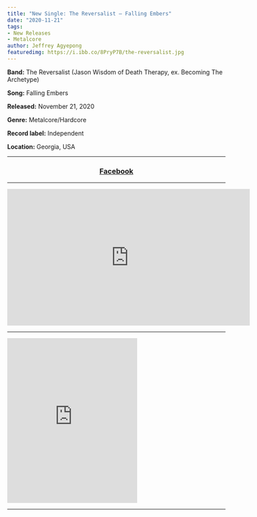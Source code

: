 ```yaml
---
title: "New Single: The Reversalist – Falling Embers"
date: "2020-11-21"
tags:
- New Releases
- Metalcore 
author: Jeffrey Agyepong
featuredimg: https://i.ibb.co/8PryP7B/the-reversalist.jpg
---
```


**Band:** The Reversalist (Jason Wisdom of Death Therapy, ex. Becoming The Archetype) 

**Song:** Falling Embers 

**Released:** November 21, 2020 

**Genre:** Metalcore/Hardcore

**Record label:** Independent

 **Location:** Georgia, USA

<hr>
<h3 style="text-align:center"> <a href="https://web.facebook.com/thereversalist" alt="Facebook">Facebook</a></h3>
<hr>
<iframe src="https://www.youtube.com/embed/CsjuptUsuHs" width="560" height="315" frameborder="0"></iframe>
<hr>
<iframe src="https://open.spotify.com/embed/album/5qjWTnV1JKQWJ0HEaoRK5F" width="300" height="380" frameborder="0" allowtransparency="true" allow="encrypted-media"></iframe>
<hr>

